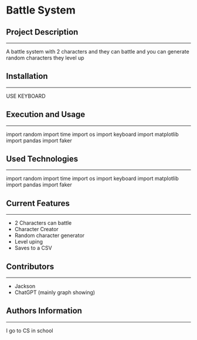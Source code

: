 # Battle System

## Project Description

___
A battle system with 2 characters and they can battle and you can generate random characters they level up

## Installation
___
USE KEYBOARD

## Execution and Usage
___
import random
import time
import os
import keyboard
import matplotlib
import pandas
import faker

## Used Technologies
___
import random
import time
import os
import keyboard
import matplotlib
import pandas
import faker

## Current Features
___
+ 2 Characters can battle
+ Character Creator
+ Random character generator
+ Level uping
+ Saves to a CSV

## Contributors
___
+ Jackson
+ ChatGPT (mainly graph showing)
  
## Authors Information
___
I go to CS in school
